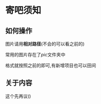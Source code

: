 # 寄吧须知

## 如何操作

图片请用**相对路径**(不会的可以看之前的)

常用的图片存在了$pic$文件夹中

格式就按照之前的即可,有新增项目也可以田间



## 关于内容

这个先再议()




